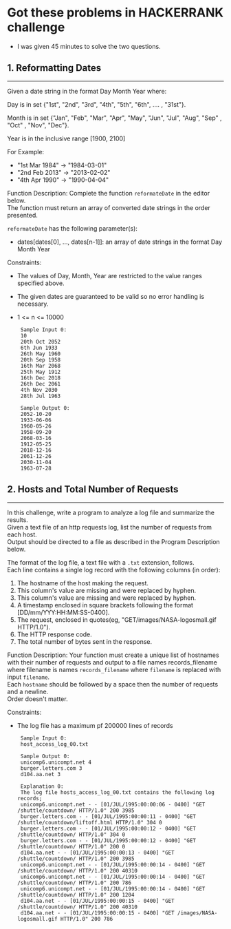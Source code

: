 # Got these problems in HACKERRANK challenge

- I was given 45 minutes to solve the two questions.    


## 1. Reformatting Dates
-----
Given a date string in the format Day Month Year where:

Day is in set {"1st", "2nd", "3rd", "4th", "5th", "6th", .... , "31st"}.   

Month is in set {"Jan", "Feb", "Mar", "Apr", "May", "Jun",
                 "Jul", "Aug", "Sep" , "Oct" , "Nov", "Dec"}.   
				 
Year is in the inclusive range [1900, 2100]

For Example:  
- "1st Mar 1984" -> "1984-03-01"
- "2nd Feb 2013" -> "2013-02-02"
- "4th Apr 1990" -> "1990-04-04"  


Function Description:
Complete the function `reformateDate` in the editor below.  
The function must return an array of converted date strings in the order presented.  
 
`reformateDate` has the following parameter(s):
- dates[dates[0], ..., dates[n-1]]: an array of date strings in the format Day Month Year
  
  
Constraints:  
 - The values of Day, Month, Year are restricted to the value ranges specified above.  
 - The given dates are guaranteed to be valid so no error handling is necessary. 
 - 1 <= n <= 10000  
 
		Sample Input 0:
		10
		20th Oct 2052
		6th Jun 1933
		26th May 1960
		20th Sep 1958
		16th Mar 2068
		25th May 1912
		16th Dec 2018
		26th Dec 2061
		4th Nov 2030
		28th Jul 1963
		
		Sample Output 0:
		2052-10-20
		1933-06-06
		1960-05-26
		1958-09-20
		2068-03-16
		1912-05-25
		2018-12-16
		2061-12-26
		2030-11-04
		1963-07-28
		


## 2. Hosts and Total Number of Requests
-----
In this challenge, write a program to analyze a log file and summarize the results.   
Given a text file of an http requests log, list the number of requests from each host.  
Output should be directed to a file as described in the Program Description below.

The format of the log file, a text file with a `.txt` extension, follows.     
Each line contains a single log record with the following columns (in order):     
1. The hostname of the host making the request.    
2. This column's value are missing and were replaced by hyphen.   
3. This column's value are missing and were replaced by hyphen.   
4. A timestamp enclosed in square brackets following the format [DD/mm/YYY:HH:MM:SS-0400].   
5. The request, enclosed in quotes(eg, "GET/images/NASA-logosmall.gif HTTP/1.0").  
6. The HTTP response code.  
7. The total number of bytes sent in the response.  


Function Description:
Your function must create a unique list of hostnames with their number of requests and output to a file names records_filename where filename is names `records_filename` where `filename` is replaced with input `filename`.   
Each `hostname` should be followed by a space then the number of requests and a newline.  
Order doesn't matter.
  

   
Constraints:  
 - The log file has a maximum pf 200000 lines of records
 
		Sample Input 0:
		host_access_log_00.txt
		
		Sample Output 0:
		unicomp6.unicompt.net 4
		burger.letters.com 3
		d104.aa.net 3
		
		Explanation 0:
		The log file hosts_access_log_00.txt contains the following log records;
		unicomp6.unicompt.net - - [01/JUL/1995:00:00:06 - 0400] "GET /shuttle/countdown/ HTTP/1.0" 200 3985 
		burger.letters.com - - [01/JUL/1995:00:00:11 - 0400] "GET /shuttle/countdown/liftoff.html HTTP/1.0" 304 0
		burger.letters.com - - [01/JUL/1995:00:00:12 - 0400] "GET /shuttle/countdown/ HTTP/1.0" 304 0
		burger.letters.com - - [01/JUL/1995:00:00:12 - 0400] "GET /shuttle/countdown/ HTTP/1.0" 200 0
		d104.aa.net - - [01/JUL/1995:00:00:13 - 0400] "GET /shuttle/countdown/ HTTP/1.0" 200 3985 
		unicomp6.unicompt.net - - [01/JUL/1995:00:00:14 - 0400] "GET /shuttle/countdown/ HTTP/1.0" 200 40310 
		unicomp6.unicompt.net - - [01/JUL/1995:00:00:14 - 0400] "GET /shuttle/countdown/ HTTP/1.0" 200 786 
		unicomp6.unicompt.net - - [01/JUL/1995:00:00:14 - 0400] "GET /shuttle/countdown/ HTTP/1.0" 200 1204 
		d104.aa.net - - [01/JUL/1995:00:00:15 - 0400] "GET /shuttle/countdown/ HTTP/1.0" 200 40310 
		d104.aa.net - - [01/JUL/1995:00:00:15 - 0400] "GET /images/NASA-logosmall.gif HTTP/1.0" 200 786 